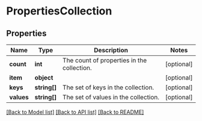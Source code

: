 # PropertiesCollection

## Properties
Name | Type | Description | Notes
------------ | ------------- | ------------- | -------------
**count** | **int** | The count of properties in the collection. | [optional] 
**item** | **object** |  | [optional] 
**keys** | **string[]** | The set of keys in the collection. | [optional] 
**values** | **string[]** | The set of values in the collection. | [optional] 

[[Back to Model list]](../README.md#documentation-for-models) [[Back to API list]](../README.md#documentation-for-api-endpoints) [[Back to README]](../README.md)


